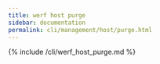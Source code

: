 ```yaml
---
title: werf host purge
sidebar: documentation
permalink: cli/management/host/purge.html
---
```


{% include /cli/werf_host_purge.md %}
